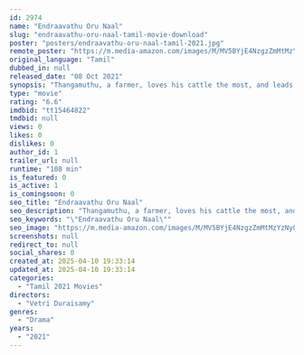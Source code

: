 ```yaml
---
id: 2974
name: "Endraavathu Oru Naal"
slug: "endraavathu-oru-naal-tamil-movie-download"
poster: "posters/endraavathu-oru-naal-tamil-2021.jpg"
remote_poster: "https://m.media-amazon.com/images/M/MV5BYjE4NzgzZmMtMzYzNy00YzlmLWI4ZjMtMzNiMjZiNTM1Zjc4XkEyXkFqcGdeQXVyNTM0MDc1ODE@._V1_SX300.jpg"
original_language: "Tamil"
dubbed_in: null
released_date: "08 Oct 2021"
synopsis: "Thangamuthu, a farmer, loves his cattle the most, and leads a happy life with his wife Rasathi. But, an unfortunate incident turns their lives upside down."
type: "movie"
rating: "6.6"
imdbid: "tt15464822"
tmdbid: null
views: 0
likes: 0
dislikes: 0
author_id: 1
trailer_url: null
runtime: "108 min"
is_featured: 0
is_active: 1
is_comingsoon: 0
seo_title: "Endraavathu Oru Naal"
seo_description: "Thangamuthu, a farmer, loves his cattle the most, and leads a happy life with his wife Rasathi. But, an unfortunate incident turns their lives upside down."
seo_keywords: "\"Endraavathu Oru Naal\""
seo_image: "https://m.media-amazon.com/images/M/MV5BYjE4NzgzZmMtMzYzNy00YzlmLWI4ZjMtMzNiMjZiNTM1Zjc4XkEyXkFqcGdeQXVyNTM0MDc1ODE@._V1_SX300.jpg"
screenshots: null
redirect_to: null
social_shares: 0
created_at: 2025-04-10 19:33:14
updated_at: 2025-04-10 19:33:14
categories:
  - "Tamil 2021 Movies"
directors:
  - "Vetri Duraisamy"
genres:
  - "Drama"
years:
  - "2021"
---
```

